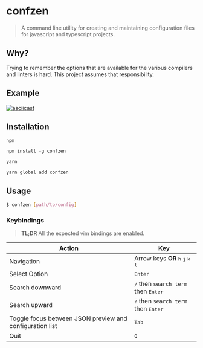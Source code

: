 # confzen
> A command line utility for creating and maintaining configuration files for javascript and typescript projects.

## Why?
Trying to remember the options that are available for the various compilers and linters is hard. This project assumes that responsibility.

## Example

[![asciicast](https://asciinema.org/a/23ftzqfwqu77hhbgihxovjcgn.png)](https://asciinema.org/a/23ftzqfwqu77hhbgihxovjcgn)

## Installation

`npm`
```
npm install -g confzen
```

`yarn`
```
yarn global add confzen
```

## Usage

```sh
$ confzen [path/to/config]
```

### Keybindings

> **TL;DR** All the expected vim bindings are enabled.

Action | Key
--- | ---
Navigation | Arrow keys **OR** <kbd>h</kbd> <kbd>j</kbd> <kbd>k</kbd> <kbd>l</kbd>
Select Option | <kbd>Enter</kbd>
Search downward | <kbd>/</kbd> then `search term` then <kbd>Enter</kbd>
Search upward | <kbd>?</kbd> then `search term` then <kbd>Enter</kbd>
Toggle focus between JSON preview and configuration list | <kbd>Tab</kbd>
Quit | <kbd>Q</kbd>
